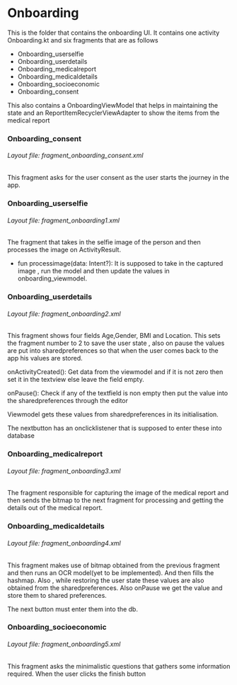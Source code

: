 # Onboarding
This is the folder that contains the onboarding UI.
It contains one activity Onboarding.kt and six fragments that are as follows
  - Onboarding_userselfie
  - Onboarding_userdetails
  - Onboarding_medicalreport
  - Onboarding_medicaldetails
  - Onboarding_socioeconomic
  - Onboarding_consent
  
This also contains a OnboardingViewModel that helps in maintaining the state and an ReportItemRecyclerViewAdapter to show the items from the medical report


### Onboarding_consent
###### Layout file: fragment_onboarding_consent.xml
This fragment asks for the user consent as the user starts the journey in the app.

### Onboarding_userselfie
###### Layout file: fragment_onboarding1.xml

The fragment that takes in the selfie image of the person and then processes the image on ActivityResult.
  -  fun processimage(data: Intent?): It is supposed to take in the captured image , run the model and then update the values in onboarding_viewmodel.

### Onboarding_userdetails
###### Layout file: fragment_onboarding2.xml
This fragment shows four fields Age,Gender, BMI and Location.
This sets the fragment number to 2 to save the user state , also on pause the values are put into sharedpreferences so that when the user comes back to the app his values are stored.

onActivityCreated(): Get data from the viewmodel and if it is not zero then set it in the textview else leave the field empty. 

onPause(): Check if any of the textfield is non empty then put the value into the sharedpreferences through the editor 

Viewmodel gets these values from sharedpreferences in its initialisation.

The nextbutton has an onclicklistener that is supposed to enter these into database

### Onboarding_medicalreport
###### Layout file: fragment_onboarding3.xml
The fragment responsible for capturing the image of the medical report and then sends the bitmap to the next fragment for processing and getting the details out of the medical report.

### Onboarding_medicaldetails
###### Layout file: fragment_onboarding4.xml
This fragment makes use of bitmap obtained from the previous fragment and then runs an OCR model(yet to be implemented). And then fills the hashmap. Also , while restoring the user state these values are also obtained from the sharedpreferences. Also onPause we get the value and store them to shared preferences.

The next button must enter them into the db.

### Onboarding_socioeconomic
###### Layout file: fragment_onboarding5.xml

This fragment asks the minimalistic questions that gathers some information required.
When the user clicks the finish button